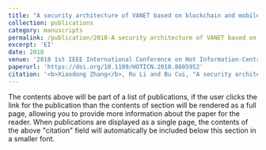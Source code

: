 ```yaml
---
title: "A security architecture of VANET based on blockchain and mobile edge computing"
collection: publications
category: manuscripts
permalink: /publication/2018-A security architecture of VANET based on blockchain and mobile edge computing
excerpt: 'EI'
date: 2018
venue: '2018 1st IEEE International Conference on Hot Information-Centric Networking (HotICN)'
paperurl: 'https://doi.org/10.1109/HOTICN.2018.8605952'
citation: '<b>Xiaodong Zhang</b>, Ru Li and Bu Cui, "A security architecture of VANET based on blockchain and mobile edge computing," in 2018 1st IEEE International Conference on Hot Information-Centric Networking (HotICN), Shenzhen, China, Aug. 2018, pp. 258-259.'
---
```


The contents above will be part of a list of publications, if the user clicks the link for the publication than the contents of section will be rendered as a full page, allowing you to provide more information about the paper for the reader. When publications are displayed as a single page, the contents of the above "citation" field will automatically be included below this section in a smaller font.
